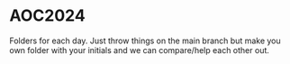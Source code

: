 # AOC2024

Folders for each day. Just throw things on the main branch but make you own folder with your initials and we can compare/help each other out.
